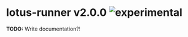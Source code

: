 
# lotus-runner v2.0.0 ![experimental](https://img.shields.io/badge/stability-experimental-EC5315.svg?style=flat)

**TODO:** Write documentation?!

